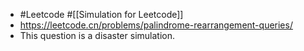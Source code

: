 - #Leetcode #[[Simulation for Leetcode]]
- https://leetcode.cn/problems/palindrome-rearrangement-queries/
- This question is a disaster simulation.